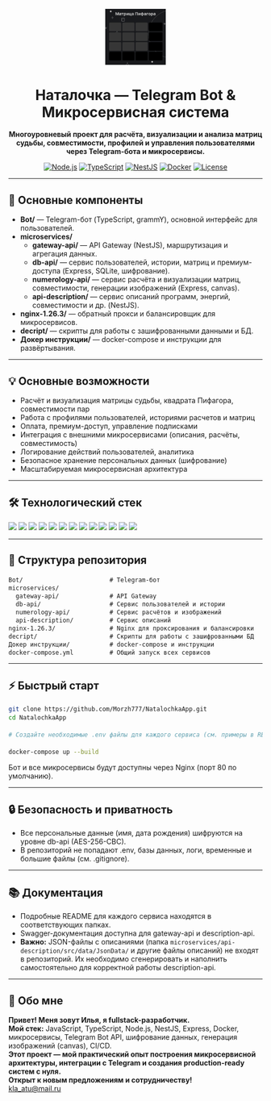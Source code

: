 <!-- Логотип и заголовок -->
<p align="center">
  <img src="https://raw.githubusercontent.com/Morzh777/NatalochkaApp/main/Bot/images/template.png" alt="Natalochka Logo" width="120"/>
</p>

<h1 align="center">Наталочка — Telegram Bot & Микросервисная система</h1>
<p align="center">
  <b>Многоуровневый проект для расчёта, визуализации и анализа матриц судьбы, совместимости, профилей и управления пользователями через Telegram-бота и микросервисы.</b>
</p>

<p align="center">
  <a href="https://nodejs.org/"><img src="https://img.shields.io/badge/Node.js-20+-brightgreen" alt="Node.js"></a>
  <a href="https://www.typescriptlang.org/"><img src="https://img.shields.io/badge/TypeScript-5.x-blue" alt="TypeScript"></a>
  <a href="https://nestjs.com/"><img src="https://img.shields.io/badge/NestJS-11+-red" alt="NestJS"></a>
  <a href="https://www.docker.com/"><img src="https://img.shields.io/badge/Docker-ready-blue" alt="Docker"></a>
  <a href="https://github.com/Morzh777/NatalochkaApp"><img src="https://img.shields.io/github/license/Morzh777/NatalochkaApp" alt="License"></a>
</p>

---

## 🚀 Основные компоненты

<ul>
  <li><b>Bot/</b> — Telegram-бот (TypeScript, grammY), основной интерфейс для пользователей.</li>
  <li><b>microservices/</b>
    <ul>
      <li><b>gateway-api/</b> — API Gateway (NestJS), маршрутизация и агрегация данных.</li>
      <li><b>db-api/</b> — сервис пользователей, истории, матриц и премиум-доступа (Express, SQLite, шифрование).</li>
      <li><b>numerology-api/</b> — сервис расчёта и визуализации матриц, совместимости, генерации изображений (Express, canvas).</li>
      <li><b>api-description/</b> — сервис описаний программ, энергий, совместимости и др. (NestJS).</li>
    </ul>
  </li>
  <li><b>nginx-1.26.3/</b> — обратный прокси и балансировщик для микросервисов.</li>
  <li><b>decript/</b> — скрипты для работы с зашифрованными данными и БД.</li>
  <li><b>Докер инструкции/</b> — docker-compose и инструкции для развёртывания.</li>
</ul>

---

## 💡 Основные возможности

<ul>
<li>Расчёт и визуализация матрицы судьбы, квадрата Пифагора, совместимости пар</li>
<li>Работа с профилями пользователей, историями расчетов и матриц</li>
<li>Оплата, премиум-доступ, управление подписками</li>
<li>Интеграция с внешними микросервисами (описания, расчёты, совместимость)</li>
<li>Логирование действий пользователей, аналитика</li>
<li>Безопасное хранение персональных данных (шифрование)</li>
<li>Масштабируемая микросервисная архитектура</li>
</ul>

---

## 🛠️ Технологический стек

<p>
  <img src="https://img.shields.io/badge/Node.js-20+-brightgreen" />
  <img src="https://img.shields.io/badge/TypeScript-5.x-blue" />
  <img src="https://img.shields.io/badge/grammY-Telegram%20Bot%20API-blueviolet" />
  <img src="https://img.shields.io/badge/NestJS-11+-red" />
  <img src="https://img.shields.io/badge/Express.js-4.x-lightgrey" />
  <img src="https://img.shields.io/badge/Fastify-4.x-yellow" />
  <img src="https://img.shields.io/badge/SQLite-3.x-orange" />
  <img src="https://img.shields.io/badge/canvas-image%20generation-green" />
  <img src="https://img.shields.io/badge/Axios-HTTP--client-blue" />
  <img src="https://img.shields.io/badge/Swagger-API%20Docs-yellowgreen" />
  <img src="https://img.shields.io/badge/Docker-ready-blue" />
  <img src="https://img.shields.io/badge/ESLint-Prettier%20Jest-informational" />
  <img src="https://img.shields.io/badge/AES--256--CBC-encryption-important" />
</p>

---

## 📁 Структура репозитория

```text
Bot/                        # Telegram-бот
microservices/
  gateway-api/              # API Gateway
  db-api/                   # Сервис пользователей и истории
  numerology-api/           # Сервис расчётов и изображений
  api-description/          # Сервис описаний
nginx-1.26.3/               # Nginx для проксирования и балансировки
decript/                    # Скрипты для работы с зашифрованными БД
Докер инструкции/           # docker-compose и инструкции
docker-compose.yml          # Общий запуск всех сервисов
```

---

## ⚡ Быстрый старт

```bash
git clone https://github.com/Morzh777/NatalochkaApp.git
cd NatalochkaApp

# Создайте необходимые .env файлы для каждого сервиса (см. примеры в README соответствующих папок)

docker-compose up --build
```

Бот и все микросервисы будут доступны через Nginx (порт 80 по умолчанию).

---

## 🔒 Безопасность и приватность

<ul>
<li>Все персональные данные (имя, дата рождения) шифруются на уровне db-api (AES-256-CBC).</li>
<li>В репозиторий не попадают .env, базы данных, логи, временные и большие файлы (см. .gitignore).</li>
</ul>

---

## 📚 Документация

<ul>
<li>Подробные README для каждого сервиса находятся в соответствующих папках.</li>
<li>Swagger-документация доступна для gateway-api и description-api.</li>
<li><b>Важно:</b> JSON-файлы с описаниями (папка <code>microservices/api-description/src/data/JsonData/</code> и другие файлы описаний) не входят в репозиторий. Их необходимо сгенерировать и наполнить самостоятельно для корректной работы description-api.</li>
</ul>

---

## 👤 Обо мне

<p>
  <b>Привет! Меня зовут Илья, я fullstack-разработчик.</b><br>
  <b>Мой стек:</b> JavaScript, TypeScript, Node.js, NestJS, Express, Docker, микросервисы, Telegram Bot API, шифрование данных, генерация изображений (canvas), CI/CD.<br>
  <b>Этот проект — мой практический опыт построения микросервисной архитектуры, интеграции с Telegram и создания production-ready систем с нуля.</b><br>
  <b>Открыт к новым предложениям и сотрудничеству!</b><br>
  <a href="mailto:kla_atu@mail.ru">kla_atu@mail.ru</a>
</p> 